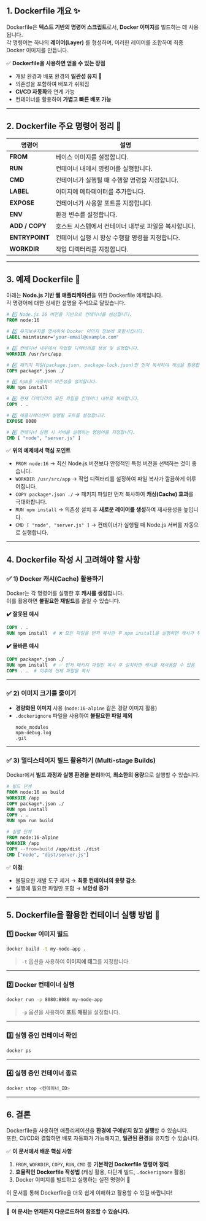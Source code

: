 

## 1. Dockerfile 개요 ✨

Dockerfile은 **텍스트 기반의 명령어 스크립트**로서, **Docker 이미지**를 빌드하는 데 사용됩니다.  
각 명령어는 하나의 **레이어(Layer)** 를 형성하며, 이러한 레이어를 조합하여 최종 Docker 이미지를 만듭니다.

✅ **Dockerfile을 사용하면 얻을 수 있는 장점**
- 개발 환경과 배포 환경의 **일관성 유지** 🚀
- 의존성을 포함하여 배포가 쉬워짐
- **CI/CD 자동화**와 연계 가능
- 컨테이너를 활용하여 **가볍고 빠른 배포 가능**

---

## 2. Dockerfile 주요 명령어 정리 📌

| 명령어 | 설명 |
|--------|------|
| **FROM** | 베이스 이미지를 설정합니다. |
| **RUN** | 컨테이너 내에서 명령어를 실행합니다. |
| **CMD** | 컨테이너가 실행될 때 수행할 명령을 지정합니다. |
| **LABEL** | 이미지에 메타데이터를 추가합니다. |
| **EXPOSE** | 컨테이너가 사용할 포트를 지정합니다. |
| **ENV** | 환경 변수를 설정합니다. |
| **ADD / COPY** | 호스트 시스템에서 컨테이너 내부로 파일을 복사합니다. |
| **ENTRYPOINT** | 컨테이너 실행 시 항상 수행할 명령을 지정합니다. |
| **WORKDIR** | 작업 디렉터리를 지정합니다. |

---

## 3. 예제 Dockerfile 🚀

아래는 **Node.js 기반 웹 애플리케이션**을 위한 Dockerfile 예제입니다.  
각 명령어에 대한 상세한 설명을 주석으로 달았습니다.

```dockerfile
# 1️⃣ Node.js 16 버전을 기반으로 컨테이너를 생성합니다.
FROM node:16

# 2️⃣ 유지보수자를 명시하여 Docker 이미지 정보에 포함시킵니다.
LABEL maintainer="your-email@example.com"

# 3️⃣ 컨테이너 내부에서 작업할 디렉터리를 생성 및 설정합니다.
WORKDIR /usr/src/app

# 4️⃣ 패키지 파일(package.json, package-lock.json)만 먼저 복사하여 캐싱을 활용합니다.
COPY package*.json ./

# 5️⃣ npm을 사용하여 의존성을 설치합니다.
RUN npm install

# 6️⃣ 현재 디렉터리의 모든 파일을 컨테이너 내부로 복사합니다.
COPY . .

# 7️⃣ 애플리케이션이 실행될 포트를 설정합니다.
EXPOSE 8080

# 8️⃣ 컨테이너 실행 시 서버를 실행하는 명령어를 지정합니다.
CMD [ "node", "server.js" ]
```

✅ **위의 예제에서 핵심 포인트**
- `FROM node:16` → 최신 Node.js 버전보다 안정적인 특정 버전을 선택하는 것이 좋습니다.
- `WORKDIR /usr/src/app` → 작업 디렉터리를 설정하여 파일 복사가 깔끔하게 이루어집니다.
- `COPY package*.json ./` → 패키지 파일만 먼저 복사하여 **캐싱(Cache) 효과**를 극대화합니다.
- `RUN npm install` → 의존성 설치 후 **새로운 레이어를 생성**하여 재사용성을 높입니다.
- `CMD [ "node", "server.js" ]` → 컨테이너가 실행될 때 Node.js 서버를 자동으로 실행합니다.

---

## 4. Dockerfile 작성 시 고려해야 할 사항

### ✅ **1) Docker 캐시(Cache) 활용하기**
Docker는 각 명령어를 실행한 후 **캐시를 생성**합니다.  
이를 활용하면 **불필요한 재빌드**를 줄일 수 있습니다.

**✔️ 잘못된 예시**
```dockerfile
COPY . .
RUN npm install  # ❌ 모든 파일을 먼저 복사한 후 npm install을 실행하면 캐시가 무효화됨
```

**✔️ 올바른 예시**
```dockerfile
COPY package*.json ./
RUN npm install  # ✅ 먼저 패키지 파일만 복사 후 설치하면 캐시를 재사용할 수 있음
COPY . .  # 이후에 전체 파일을 복사
```

---

### ✅ **2) 이미지 크기를 줄이기**
- **경량화된 이미지** 사용 (`node:16-alpine` 같은 경량 이미지 활용)
- `.dockerignore` 파일을 사용하여 **불필요한 파일 제외**
  ```
  node_modules
  npm-debug.log
  .git
  ```

---

### ✅ **3) 멀티스테이지 빌드 활용하기 (Multi-stage Builds)**
Docker에서 **빌드 과정과 실행 환경을 분리**하여, **최소한의 용량**으로 실행할 수 있습니다.

```dockerfile
# 빌드 단계
FROM node:16 as build
WORKDIR /app
COPY package*.json ./
RUN npm install
COPY . .
RUN npm run build

# 실행 단계
FROM node:16-alpine
WORKDIR /app
COPY --from=build /app/dist ./dist
CMD ["node", "dist/server.js"]
```
✅ **이점**:
- 불필요한 개발 도구 제거 → **최종 컨테이너의 용량 감소**
- 실행에 필요한 파일만 포함 → **보안성 증가**

---

## 5. Dockerfile을 활용한 컨테이너 실행 방법 🚀

### **1️⃣ Docker 이미지 빌드**
```sh
docker build -t my-node-app .
```
> `-t` 옵션을 사용하여 **이미지에 태그**를 지정합니다.

---

### **2️⃣ Docker 컨테이너 실행**
```sh
docker run -p 8080:8080 my-node-app
```
> `-p` 옵션을 사용하여 **포트 매핑**을 설정합니다.

---

### **3️⃣ 실행 중인 컨테이너 확인**
```sh
docker ps
```

---

### **4️⃣ 실행 중인 컨테이너 종료**
```sh
docker stop <컨테이너_ID>
```

---

## 6. 결론

Dockerfile을 사용하면 애플리케이션을 **환경에 구애받지 않고 실행**할 수 있습니다.  
또한, CI/CD와 결합하면 배포 자동화가 가능해지고, **일관된 환경**을 유지할 수 있습니다.

✅ **이 문서에서 배운 핵심 사항**
1. `FROM`, `WORKDIR`, `COPY`, `RUN`, `CMD` 등 **기본적인 Dockerfile 명령어 정리**
2. **효율적인 Dockerfile 작성법** (캐싱 활용, 다단계 빌드, `.dockerignore` 활용)
3. Docker 이미지를 빌드하고 실행하는 실전 명령어 🚀

이 문서를 통해 Dockerfile을 더욱 쉽게 이해하고 활용할 수 있길 바랍니다!

---

🔹 **이 문서는 언제든지 다운로드하여 참조할 수 있습니다.**
